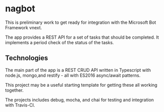 # nagbot

This is preliminary work to get ready for integration with the Microsoft Bot Framework vnext.

The app provides a REST API for a set of tasks that should be completed. It implements a period check of the status of the tasks.  

## Technologies

The main part of the app is a REST CRUD API written in Typescript with node.js, mongo,and restify - all with ES2016 async/await patterns.

This project may be a useful starting template for getting these all working together.

The projects includes debug, mocha, and chai for testing and integration with Travis-CI.

